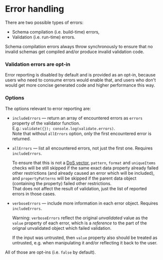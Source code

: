 # Error handling

There are two possible types of errors:
 * Schema compilation (i.e. build-time) errors,
 * Validation (i.e. run-time) errors.

Schema compilation errors always throw synchronously to ensure that no invalid schemas get compiled
and/or produce invalid validation code.

### Validation errors are opt-in

Error reporting is disabled by default and is provided as an opt-in, because users who need to
consume errors would enable that, and users who don't would get more concise generated code and
higher performance this way.

### Options

The options relevant to error reporting are:

  * `includeErrors` — return an array of encountered errors as `errors` property of the validator
    function.\
    E.g.: `validate({}); console.log(validate.errors)`.\
    Note that without `allErrors` option, only the first encountered error is returned.

  * `allErrors` — list all encountered errors, not just the first one. Requires `includeErrors`.

    To ensure that this is not a [DoS vector](./Complexity-checks.md), `pattern`, `format` and
    `uniqueItems` checks will be still skipped if the same exact data property already failed
    other restrictions (and already caused an error which will be included), and `propertyPatterns`
    will be skipped if the parent data object (containing the property) failed other restrictions.\
    That does not affect the result of validation, just the list of reported errors in those cases.

  * `verboseErrors` — include more information in each error object. Requires `includeErrors`.

    Warning: `verboseErrors` reflect the original _unvalidated_ value as the `value` property of
    each error, which is a _reference_ to the part of the orignal unvalidated object which failed
    validation.

    If the input was untrusted, then `value` property also should be treated as untrusted, e.g.
    when manipulating it and/or reflecting it back to the user.

All of those are opt-ins (i.e. `false` by default).
